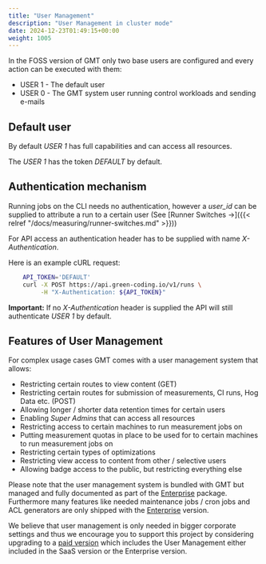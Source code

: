 ```yaml
---
title: "User Management"
description: "User Management in cluster mode"
date: 2024-12-23T01:49:15+00:00
weight: 1005
---
```


In the FOSS version of GMT only two base users are configured and every action can be executed with them:

- USER 1 - The default user
- USER 0 - The GMT system user running control workloads and sending e-mails

## Default user

By default *USER 1* has full capabilities and can access all resources.

The *USER 1* has the token *DEFAULT* by default.

## Authentication mechanism

Running jobs on the CLI needs no authentication, however a *user_id* can be supplied to attribute a run to a certain user (See [Runner Switches →]({{< relref "/docs/measuring/runner-switches.md" >}}))

For API access an authentication header has to be supplied with name *X-Authentication*.

Here is an example cURL request:

```bash
    API_TOKEN='DEFAULT'
    curl -X POST https://api.green-coding.io/v1/runs \
         -H "X-Authentication: ${API_TOKEN}"
```

**Important:** If no *X-Authentication* header is supplied the API will still authenticate *USER 1* by default.

## Features of User Management

For complex usage cases GMT comes with a user management system that allows:

- Restricting certain routes to view content (GET)
- Restricting certain routes for submission of measurements, CI runs, Hog Data etc. (POST)
- Allowing longer / shorter data retention times for certain users
- Enabling *Super Admins* that can access all resources
- Restricting access to certain machines to run measurement jobs on
- Putting measurement quotas in place to be used for to certain machines to run measurement jobs on
- Restricting certain types of optimizations
- Restricting view access to content from other / selective users
- Allowing badge access to the public, but restricting everything else

Please note that the user management system is bundled with GMT but managed and fully documented as part of the [Enterprise](https://www.green-coding.io/products/green-metrics-tool/) package.
Furthermore many features like needed maintenance jobs / cron jobs and ACL generators are only shipped with the [Enterprise](https://www.green-coding.io/products/green-metrics-tool/) version.

We believe that user management is only needed in bigger corporate settings and thus we encourage you to support this project by considering upgrading to a [paid version](https://www.green-coding.io/products/green-metrics-tool) which includes the User Management either included in the SaaS version or the Enterprise version.
